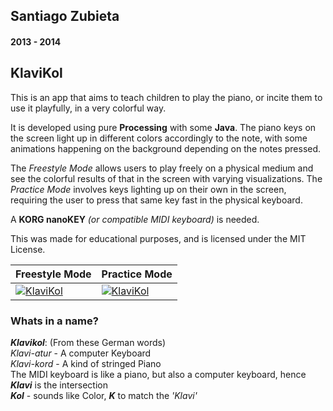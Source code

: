 ## Santiago Zubieta
#### 2013 - 2014

## KlaviKol
This is an app that aims to teach children to play the piano, or incite them to use it playfully, in a very colorful way. 

It is developed using pure **Processing** with some **Java**. The piano keys on the screen light up in different colors accordingly to the note, with some animations happening on the background depending on the notes pressed.

The *Freestyle Mode* allows users to play freely on a physical medium and see the colorful results of that in the screen with varying visualizations. The *Practice Mode* involves keys lighting up on their own in the screen, requiring the user to press that same key fast in the physical keyboard.

A **KORG nanoKEY** _(or compatible MIDI keyboard)_ is needed. 

This was made for educational purposes, and is licensed under the MIT License.


| Freestyle Mode | Practice Mode |
| --- | --- |
| [![][01]](https://www.youtube.com/watch?v=-3AHbctIuJs) | [![][02]](https://www.youtube.com/watch?v=a9lvIrV3YzQ) |

### Whats in a name?
_**Klavikol**_: (From these German words)  
*Klavi-atur* - A computer Keyboard  
*Klavi-kord* - A kind of stringed Piano  
The MIDI keyboard is like a piano, but also a computer keyboard, hence _**Klavi**_ is the intersection  
_**Kol**_ - sounds like Color, _**K**_ to match the *'Klavi'*

[01]: https://i.imgur.com/hWAAM0l.png "KlaviKol"
[02]: https://i.imgur.com/Zaqd3MD.png "KlaviKol"